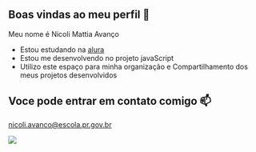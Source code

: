 ## Boas vindas ao meu perfil 🖤

Meu nome é Nicoli Mattia Avanço

- Estou estudando na [alura](https://www.alura.com.br)
- Estou me desenvolvendo no projeto javaScript
- Utilizo este espaço para minha organização e Compartilhamento dos meus projetos desenvolvidos

## Voce pode entrar em contato comigo 📫

nicoli.avanco@escola.pr.gov.br

![](https://media.tenor.com/Em5BxiSLDNgAAAAM/dancinha-comemorando.gif)
